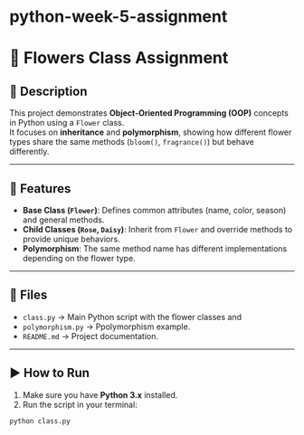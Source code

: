 # python-week-5-assignment
# 🌸 Flowers Class Assignment

## 📌 Description
This project demonstrates **Object-Oriented Programming (OOP)** concepts in Python using a `Flower` class.  
It focuses on **inheritance** and **polymorphism**, showing how different flower types share the same methods (`bloom()`, `fragrance()`) but behave differently.

---

## 🚀 Features
- **Base Class (`Flower`)**: Defines common attributes (name, color, season) and general methods.
- **Child Classes (`Rose`, `Daisy`)**: Inherit from `Flower` and override methods to provide unique behaviors.
- **Polymorphism**: The same method name has different implementations depending on the flower type.

---

## 📂 Files
- `class.py` → Main Python script with the flower classes and
-  `polymorphism.py` → Ppolymorphism example.
- `README.md` → Project documentation.

---

## ▶️ How to Run
1. Make sure you have **Python 3.x** installed.  
2. Run the script in your terminal:

```bash
python class.py
```
